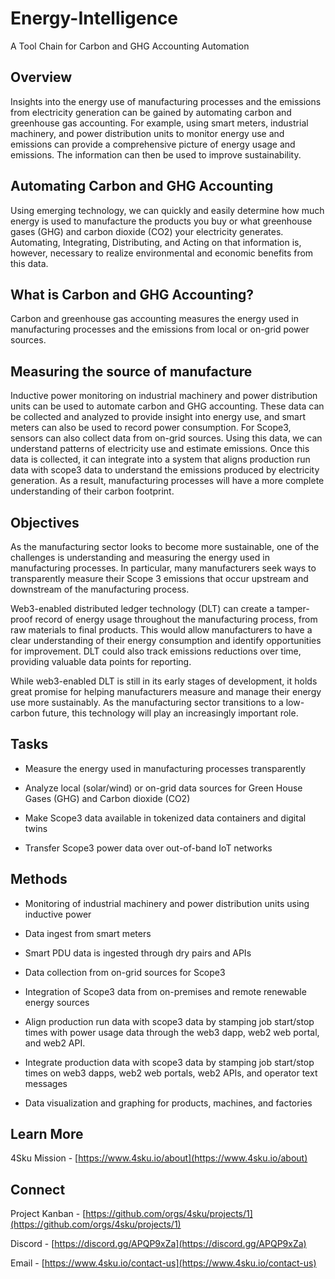 # Energy-Intelligence

A Tool Chain for Carbon and GHG Accounting Automation 


## Overview

Insights into the energy use of manufacturing processes and the emissions from electricity generation can be gained by automating carbon and greenhouse gas accounting. For example, using smart meters, industrial machinery, and power distribution units to monitor energy use and emissions can provide a comprehensive picture of energy usage and emissions. The information can then be used to improve sustainability.


## Automating Carbon and GHG Accounting

Using emerging technology, we can quickly and easily determine how much energy is used to manufacture the products you buy or what greenhouse gases (GHG) and carbon dioxide (CO2) your electricity generates. Automating, Integrating, Distributing, and Acting on that information is, however, necessary to realize environmental and economic benefits from this data.


## What is Carbon and GHG Accounting?

Carbon and greenhouse gas accounting measures the energy used in manufacturing processes and the emissions from local or on-grid power sources. 


## Measuring the source of manufacture

Inductive power monitoring on industrial machinery and power distribution units can be used to automate carbon and GHG accounting. These data can be collected and analyzed to provide insight into energy use, and smart meters can also be used to record power consumption. For Scope3, sensors can also collect data from on-grid sources. Using this data, we can understand patterns of electricity use and estimate emissions. Once this data is collected, it can integrate into a system that aligns production run data with scope3 data to understand the emissions produced by electricity generation. As a result, manufacturing processes will have a more complete understanding of their carbon footprint. 


## Objectives 

As the manufacturing sector looks to become more sustainable, one of the challenges is understanding and measuring the energy used in manufacturing processes. In particular, many manufacturers seek ways to transparently measure their Scope 3 emissions that occur upstream and downstream of the manufacturing process.

Web3-enabled distributed ledger technology (DLT) can create a tamper-proof record of energy usage throughout the manufacturing process, from raw materials to final products. This would allow manufacturers to have a clear understanding of their energy consumption and identify opportunities for improvement. DLT could also track emissions reductions over time, providing valuable data points for reporting.

While web3-enabled DLT is still in its early stages of development, it holds great promise for helping manufacturers measure and manage their energy use more sustainably. As the manufacturing sector transitions to a low-carbon future, this technology will play an increasingly important role.


## Tasks

* Measure the energy used in manufacturing processes transparently

* Analyze local (solar/wind) or on-grid data sources for Green House Gases (GHG) and Carbon dioxide (CO2)

* Make Scope3 data available in tokenized data containers and digital twins

* Transfer Scope3 power data over out-of-band IoT networks


## Methods

* Monitoring of industrial machinery and power distribution units using inductive power

* Data ingest from smart meters 

* Smart PDU data is ingested through dry pairs and APIs

* Data collection from on-grid sources for Scope3

* Integration of Scope3 data from on-premises and remote renewable energy sources

* Align production run data with scope3 data by stamping job start/stop times with power usage data through the web3 dapp, web2 web portal, and web2 API.

* Integrate production data with scope3 data by stamping job start/stop times on web3 dapps, web2 web portals, web2 APIs, and operator text messages

* Data visualization and graphing for products, machines, and factories


## Learn More 

4Sku Mission - [https://www.4sku.io/about](https://www.4sku.io/about)


## Connect 

Project Kanban - [https://github.com/orgs/4sku/projects/1](https://github.com/orgs/4sku/projects/1)

Discord - [https://discord.gg/APQP9xZa](https://discord.gg/APQP9xZa)

Email - [https://www.4sku.io/contact-us](https://www.4sku.io/contact-us)
